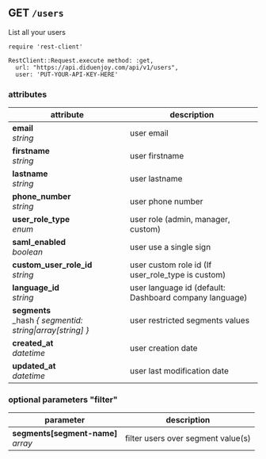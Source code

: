 ## GET `/users`

List all your users


```ruby--Rails
require 'rest-client'

RestClient::Request.execute method: :get,
  url: "https://api.diduenjoy.com/api/v1/users",
  user: 'PUT-YOUR-API-KEY-HERE'
```

### attributes

attribute                                                         | description
------------------------------------------------------------------| -------------
__email__<br>_string_                                             | user email
__firstname__<br>_string_                                         | user firstname
__lastname__<br>_string_                                          | user lastname
__phone_number__<br>_string_                                      | user phone number
__user_role_type__<br>_enum_                                      | user role (admin, manager, custom)
__saml_enabled__<br>_boolean_                                     | user use a single sign
__custom_user_role_id__<br>_string_                               | user custom role id (If user_role_type is custom)
__language_id__<br>_string_                                       | user language id (default: Dashboard company language)
__segments__<br>_hash _{ segmentid: string&#124;array[string] }_  | user restricted segments values
__created_at__<br>_datetime_                                      | user creation date
__updated_at__<br>_datetime_                                      | user last modification date

### optional parameters "filter"

parameter          | description
------------- |-------------
__segments[segment-name]__<br>_array_ | filter users over segment value(s)

